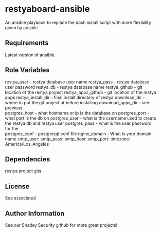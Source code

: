 restyaboard-ansible
=========

An ansible playbook to replace the bash install script with more flexibility given by ansible.

Requirements
------------

Latest version of ansible.

Role Variables
--------------
restya_user - restya database user name
    restya_pass - restya database user password
    restya_db - restya database name 
    restya_github - git location of the restya project
    restya_apps_github - git location of the restya apps
    restya_install_dir - final install directory of restya
    download_dir - where to put the git project at before installing
    download_apps_dir - see previous      
    postgres_host - what hostname or ip is the database on
    postgres_port - what port is the db on
    postgres_user - what is the username used to create the restya db and restya user
    postgres_pass - what is the user password for the   
    postgres_conf - postgresql conf file
    nginx_domain - What is your domain name
    smtp_user:
    smtp_pass:
    smtp_host:
    smtp_port:
    timezone: America/Los_Angeles    

Dependencies
------------

restya project gits


License
-------

See associated

Author Information
------------------

See our Shadey Security github for more great projects!
